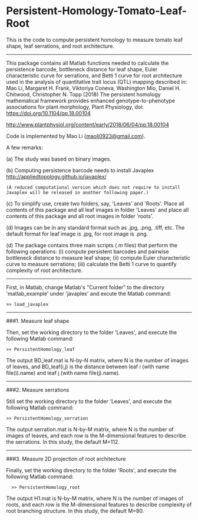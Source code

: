 # Persistent-Homology-Tomato-Leaf-Root
This is the code to compute persistent homology to measure tomato leaf shape, leaf serrations, and root architecture.
*************************************************************************************************************
This package contains all Matlab functions needed to calculate the persistence barcode, bottleneck distance for leaf shape, Euler characteristic curve for serrations, and Betti 1 curve for root architecture used in the analysis of quantitative trait locus (QTL) mapping described in:
Mao Li, Margaret H. Frank, Viktoriya Coneva, Washington Mio, Daniel H. Chitwood, Christopher N. Topp (2018) The persistent homology mathematical framework provides enhanced genotype-to-phenotype associations for plant morphology, Plant Physiology, doi: https://doi.org/10.1104/pp.18.00104

http://www.plantphysiol.org/content/early/2018/06/04/pp.18.00104

Code is implemented by Mao Li (maoli0923@gmail.com).

A few remarks:

(a) The study was based on binary images.

(b) Computing persistence barcode needs to install Javaplex http://appliedtopology.github.io/javaplex/

    (A reduced computational version which does not require to install Javaplex will be released in another following paper.)

(c) To simplify use, create two folders, say, 'Leaves' and 'Roots'. Place all contents of this package and all leaf images in folder 'Leaves' and place all contents of this package and all root images in folder 'roots'.

(d) Images can be in any standard format such as .jpg, .png, .tiff, etc. The default format for leaf image is .jpg, for root image is .png.

(d) The package contains three main scripts (.m files) that perform the following operations: (i) compute persistent barcodes and pairwise bottleneck distance to measure leaf shape; (ii) compute Euler characteristic curve to measure serrations; (iii) calculate the Betti 1 curve to quantify complexity of root architecture.

*************************************************************************************************************************************
First, in Matlab, change Matlab's "Current folder" to the directory 'matlab_example' under 'javaplex' and excute the Matlab command:

    >> load_javaplex

_________________________________________________________________________________________________________________
###1. Measure leaf shape

Then, set the working directory to the folder 'Leaves', and execute the following Matlab command:
 
    >> PersistentHomology_leaf


The output BD_leaf.mat is N-by-N matrix, where N is the number of images of leaves, and BD_leaf(i,j) is the distance between leaf i (with name file(i).name) and leaf j (with name file(j).name).


________________________________________________________________________________________________________________
###2. Measure serrations

Still set the working directory to the folder 'Leaves', and execute the following Matlab command:
 
    >> PersistentHomology_serration

The output serration.mat is N-by-M matrix, where N is the number of images of leaves, and each row is the M-dimensional features to describe the serrations. In this study, the default M=112.

_____________________________________________________________________________________________________________________
###3. Measure 2D projection of root architecture

Finally, set the working directory to the folder 'Roots', and execute the following Matlab command:
     
      >> PersistentHomology_root

The output H1.mat is N-by-M matrix, where N is the number of images of roots, and each row is the M-dimensional features to describe complexity of root branching structure. In this study, the default M=80.
